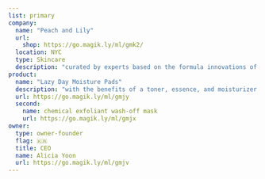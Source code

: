 ```yaml
---
list: primary
company:
  name: "Peach and Lily"
  url: 
    shop: https://go.magik.ly/ml/gmk2/
  location: NYC
  type: Skincare
  description: "curated by experts based on the formula innovations of Korea"
product:
  name: "Lazy Day Moisture Pads"
  description: "with the benefits of a toner, essence, and moisturizer in one quick swipe"
  url: https://go.magik.ly/ml/gmjy
  second:
    name: chemical exfoliant wash-off mask
    url: https://go.magik.ly/ml/gmjx
owner:
  type: owner-founder
  flag: 🇰🇷
  title: CEO
  name: Alicia Yoon
  url: https://go.magik.ly/ml/gmjv
---
```

